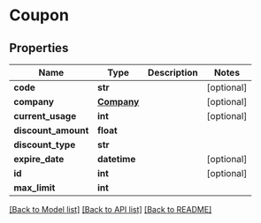 # Coupon

## Properties
Name | Type | Description | Notes
------------ | ------------- | ------------- | -------------
**code** | **str** |  | [optional] 
**company** | [**Company**](Company.md) |  | [optional] 
**current_usage** | **int** |  | [optional] 
**discount_amount** | **float** |  | 
**discount_type** | **str** |  | 
**expire_date** | **datetime** |  | [optional] 
**id** | **int** |  | [optional] 
**max_limit** | **int** |  | 

[[Back to Model list]](../README.md#documentation-for-models) [[Back to API list]](../README.md#documentation-for-api-endpoints) [[Back to README]](../README.md)


